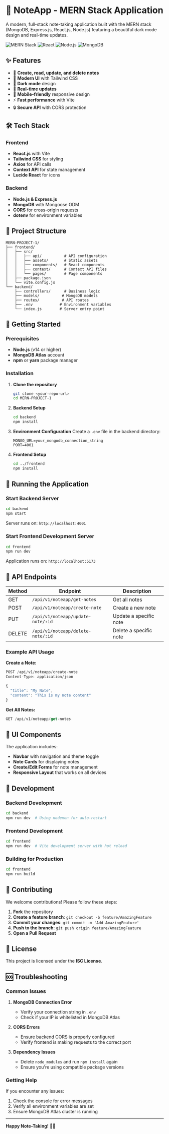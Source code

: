 # 📝 NoteApp - MERN Stack Application

A modern, full-stack note-taking application built with the MERN stack (MongoDB, Express.js, React.js, Node.js) featuring a beautiful dark mode design and real-time updates.

![MERN Stack](https://img.shields.io/badge/MERN-Full%20Stack-green)
![React](https://img.shields.io/badge/React-18.2-blue)
![Node.js](https://img.shields.io/badge/Node.js-22.21-green)
![MongoDB](https://img.shields.io/badge/MongoDB-Atlas-green)

## ✨ Features

- 📝 **Create, read, update, and delete notes**
- 🎨 **Modern UI** with Tailwind CSS
- 🌙 **Dark mode** design
- 🔄 **Real-time updates**
- 📱 **Mobile-friendly** responsive design
- ⚡ **Fast performance** with Vite
- 🔒 **Secure API** with CORS protection

## 🛠 Tech Stack

### Frontend
- **React.js** with Vite
- **Tailwind CSS** for styling
- **Axios** for API calls
- **Context API** for state management
- **Lucide React** for icons

### Backend
- **Node.js & Express.js**
- **MongoDB** with Mongoose ODM
- **CORS** for cross-origin requests
- **dotenv** for environment variables

## 📁 Project Structure

```
MERN-PROJECT-1/
├── frontend/
│   ├── src/
│   │   ├── api/          # API configuration
│   │   ├── assets/       # Static assets
│   │   ├── components/   # React components
│   │   ├── context/      # Context API files
│   │   └── pages/        # Page components
│   ├── package.json
│   └── vite.config.js
└── backend/
    ├── controllers/      # Business logic
    ├── models/          # MongoDB models
    ├── routes/          # API routes
    ├── .env            # Environment variables
    └── index.js        # Server entry point
```

## 🚀 Getting Started

### Prerequisites

- **Node.js** (v14 or higher)
- **MongoDB Atlas** account
- **npm** or **yarn** package manager

### Installation

1. **Clone the repository**
   ```bash
   git clone <your-repo-url>
   cd MERN-PROJECT-1
   ```

2. **Backend Setup**
   ```bash
   cd backend
   npm install
   ```

3. **Environment Configuration**
   Create a `.env` file in the backend directory:
   ```env
   MONGO_URL=your_mongodb_connection_string
   PORT=4001
   ```

4. **Frontend Setup**
   ```bash
   cd ../frontend
   npm install
   ```

## 🎯 Running the Application

### Start Backend Server
```bash
cd backend
npm start
```
Server runs on: `http://localhost:4001`

### Start Frontend Development Server
```bash
cd frontend
npm run dev
```
Application runs on: `http://localhost:5173`

## 📡 API Endpoints

| Method | Endpoint | Description |
|--------|----------|-------------|
| GET | `/api/v1/noteapp/get-notes` | Get all notes |
| POST | `/api/v1/noteapp/create-note` | Create a new note |
| PUT | `/api/v1/noteapp/update-note/:id` | Update a specific note |
| DELETE | `/api/v1/noteapp/delete-note/:id` | Delete a specific note |

### Example API Usage

**Create a Note:**
```javascript
POST /api/v1/noteapp/create-note
Content-Type: application/json

{
  "title": "My Note",
  "content": "This is my note content"
}
```

**Get All Notes:**
```javascript
GET /api/v1/noteapp/get-notes
```

## 🎨 UI Components

The application includes:
- **Navbar** with navigation and theme toggle
- **Note Cards** for displaying notes
- **Create/Edit Forms** for note management
- **Responsive Layout** that works on all devices

## 🔧 Development

### Backend Development
```bash
cd backend
npm run dev  # Using nodemon for auto-restart
```

### Frontend Development
```bash
cd frontend
npm run dev  # Vite development server with hot reload
```

### Building for Production
```bash
cd frontend
npm run build
```

## 🤝 Contributing

We welcome contributions! Please follow these steps:

1. **Fork** the repository
2. **Create a feature branch**: `git checkout -b feature/AmazingFeature`
3. **Commit your changes**: `git commit -m 'Add AmazingFeature'`
4. **Push to the branch**: `git push origin feature/AmazingFeature`
5. **Open a Pull Request**

## 📝 License

This project is licensed under the **ISC License**.

## 🆘 Troubleshooting

### Common Issues

1. **MongoDB Connection Error**
   - Verify your connection string in `.env`
   - Check if your IP is whitelisted in MongoDB Atlas

2. **CORS Errors**
   - Ensure backend CORS is properly configured
   - Verify frontend is making requests to the correct port

3. **Dependency Issues**
   - Delete `node_modules` and run `npm install` again
   - Ensure you're using compatible package versions

### Getting Help

If you encounter any issues:
1. Check the console for error messages
2. Verify all environment variables are set
3. Ensure MongoDB Atlas cluster is running

---

**Happy Note-Taking!** 📓✨

